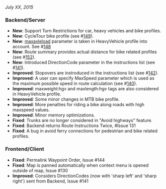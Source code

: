 *July XX, 2015*

### Backend/Server

-  **New**: Support Turn Restrictions for car, heavy vehicles and bike profiles.
-  **New**: CycleTour bike profile (see #[149](https://github.com/GIScience/openrouteservice/issues/149)).
-  **New**: [maxaxleload](http://wiki.openstreetmap.org/wiki/Key:maxaxleload) parameter is taken in HeavyVehicle profile into account. See #[148](https://github.com/GIScience/openrouteservice/issues/148)
-  **New**: Route summary provides actual distance for bike related profiles (see #[152](https://github.com/GIScience/openrouteservice/issues/152)).
-  **New**: Introduced DirectionCode parameter in the instructions list (see #[141](https://github.com/GIScience/openrouteservice/issues/141)).
-  **Improved**: Stopovers are instroduced in the instructions list (see #[142](https://github.com/GIScience/openrouteservice/issues/142)).
-  **Improved**: A user can specify MaxSpeed parameter which is used as the maximum possible speed in route calculation (see #[140](https://github.com/GIScience/openrouteservice/issues/140)).
-  **Improved**: maxweight:hgv and maxlength:hgv tags are also considered in HeavyVehicle profile.
-  **Improved**: Some minor changes in MTB bike profile.
-  **Improved**: More penalties for riding a bike along roads with high maxspeed values.
-  **Improved**: Minor memory optimizations.
-  **Fixed**: Trunks are no longer considered in "Avoid highways" feature.
-  **Fixed**: Backend returns Route Instructions Twice, #Issue 131
-  **Fixed**: A bug in avoid ferry connections for pedestrian and bike related profiles.
  
### Frontend/Client 

-  **Fixed**: Permalink Waypoint Order, Issue #144
-  **Fixed**: Map is panned automatically when context menu is opened outside of map, Issue #130
-  **Improved**: Considers DirectionCodes (now with 'sharp left' and 'sharp right') sent from Backend, Issue #141


